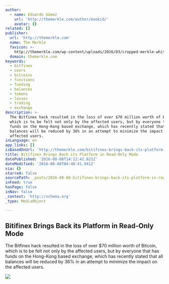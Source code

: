 ```yaml
---
author:
  - name: Eduardo Gómez
    url: 'http://themerkle.com/author/mookid/'
    avatar: {}
related: []
publisher:
  url: 'http://themerkle.com'
  name: The Merkle
  favicon: >-
    http://themerkle.com/wp-content/uploads/2016/03/cropped-merkle-white-1-192x192.png
  domain: themerkle.com
keywords:
  - bitfinex
  - users
  - bitcoins
  - functions
  - funding
  - balances
  - tokens
  - losses
  - trading
  - exchange
description: >-
  The Bitfinex hack resulted in the loss of over $70 million worth of Bitcoin,
  which is to be felt not only by the affected users, but by everyone that has
  funds on the Hong-Kong based exchange, which has recently stated that all
  balances will be reduced by 36% in an attempt to minimize the impact on the
  affected users.
inLanguage: en
app_links: []
isBasedOnUrl: 'http://themerkle.com/bitifinex-brings-back-its-platform-in-read-only-mode/'
title: Bitifinex Brings Back its Platform in Read-Only Mode
datePublished: '2016-08-08T14:12:42.821Z'
dateModified: '2016-08-08T04:48:41.941Z'
via: {}
starred: false
sourcePath: _posts/2016-08-08-bitifinex-brings-back-its-platform-in-read-only-mode.md
inFeed: true
hasPage: false
inNav: false
_context: 'http://schema.org'
_type: MediaObject

---
```

<article style=""><h1>Bitifinex Brings Back its Platform in Read-Only Mode</h1><p>The Bitfinex hack resulted in the loss of over $70 million worth of Bitcoin, which is to be felt not only by the affected users, but by everyone that has funds on the Hong-Kong based exchange, which has recently stated that all balances will be reduced by 36% in an attempt to minimize the impact on the affected users.</p><img src="http://themerkle.com/wp-content/uploads/2015/12/bitcoin-exchange-comparison.jpg" /></article>